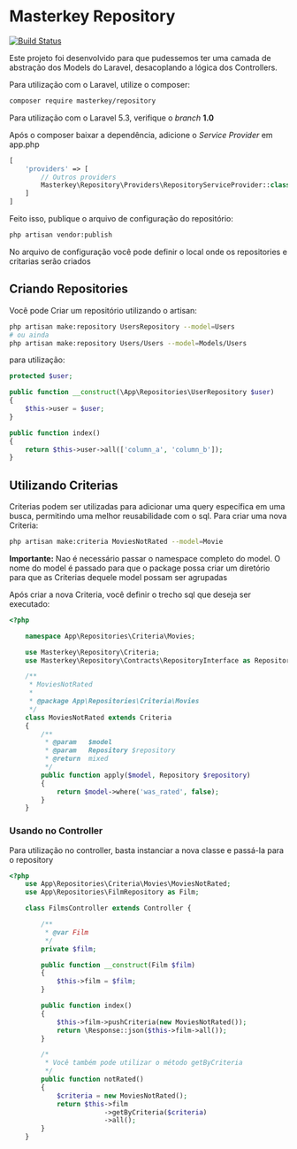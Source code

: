 Masterkey Repository
====================

[![Build Status](https://travis-ci.org/MasterkeyInformatica/Repository.svg?branch=master)](https://travis-ci.org/MasterkeyInformatica/Repository)

Este projeto foi desenvolvido para que pudessemos ter uma camada de
abstração dos Models do Laravel, desacoplando a lógica dos Controllers.

Para utilização com o Laravel, utilize o composer:

```sh
composer require masterkey/repository
```

Para utilização com o Laravel 5.3, verifique o *branch* **1.0**

Após o composer baixar a dependência, adicione o *Service Provider* em app.php

```php
[
    'providers' => [
        // Outros providers
        Masterkey\Repository\Providers\RepositoryServiceProvider::class,
    ]
]
```

Feito isso, publique o arquivo de configuração do repositório:
```sh
php artisan vendor:publish
```

No arquivo de configuração você pode definir o local onde os repositories e critarias serão criados

Criando Repositories
--------------------

Você pode Criar um repositório utilizando o artisan:
```sh
php artisan make:repository UsersRepository --model=Users
# ou ainda
php artisan make:repository Users/Users --model=Models/Users
```
para utilização:
```php
protected $user;

public function __construct(\App\Repositories\UserRepository $user)
{
    $this->user = $user;
}

public function index()
{
    return $this->user->all(['column_a', 'column_b']);
}
```

Utilizando Criterias
--------------------

Criterias podem ser utilizadas para adicionar uma query específica em uma busca, permitindo uma melhor reusabilidade com o sql. Para criar uma nova Criteria:

```sh
php artisan make:criteria MoviesNotRated --model=Movie
```
**Importante:** Nao é necessário passar o namespace completo do model. O nome do model é passado para que o package possa criar um diretório para que as Criterias dequele model possam ser agrupadas

Após criar a nova Criteria, você definir o trecho sql que deseja ser executado:
```php
<?php

    namespace App\Repositories\Criteria\Movies;

    use Masterkey\Repository\Criteria;
    use Masterkey\Repository\Contracts\RepositoryInterface as Repository;

    /**
     * MoviesNotRated
     *
     * @package App\Repositories\Criteria\Movies
     */
    class MoviesNotRated extends Criteria
    {
        /**
         * @param   $model
         * @param   Repository $repository
         * @return  mixed
         */
        public function apply($model, Repository $repository)
        {
            return $model->where('was_rated', false);
        }
    }
```

### Usando no Controller
Para utilização no controller, basta instanciar a nova classe e passá-la para o repository

```php
<?php
    use App\Repositories\Criteria\Movies\MoviesNotRated;
    use App\Repositories\FilmRepository as Film;

    class FilmsController extends Controller {

        /**
         * @var Film
         */
        private $film;

        public function __construct(Film $film)
        {
            $this->film = $film;
        }

        public function index()
        {
            $this->film->pushCriteria(new MoviesNotRated());
            return \Response::json($this->film->all());
        }

        /*
         * Você também pode utilizar o método getByCriteria
         */
        public function notRated()
        {
            $criteria = new MoviesNotRated();
            return $this->film
                        ->getByCriteria($criteria)
                        ->all();
        }
    }
```
